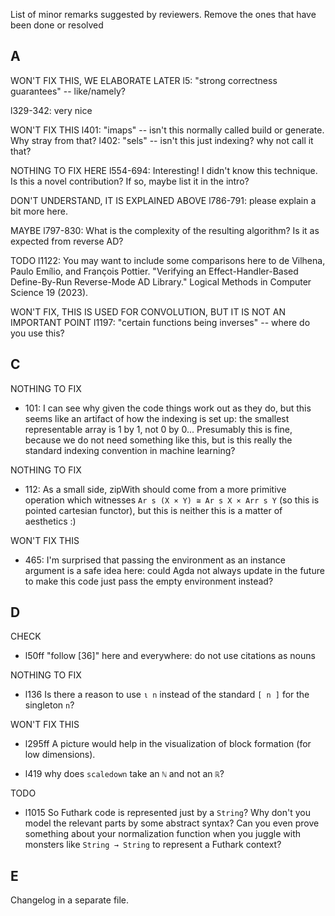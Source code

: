 List of minor remarks suggested by reviewers. Remove the ones that have been done or resolved

## A

WON'T FIX THIS, WE ELABORATE LATER
l5: "strong correctness guarantees" -- like/namely?

l329-342: very nice

WON'T FIX THIS
l401: "imaps" -- isn't this normally called build or generate. Why stray from that? 
l402:  "sels" -- isn't this just indexing? why not call it that?

NOTHING TO FIX HERE
l554-694: Interesting! I didn't know this technique. Is this a novel contribution? If so, maybe list it in the intro?

DON'T UNDERSTAND, IT IS EXPLAINED ABOVE
l786-791: please explain a bit more here.

MAYBE
l797-830: What is the complexity of the resulting algorithm? Is it as expected from reverse AD?

TODO
l1122: You may want to include some comparisons here to
de Vilhena, Paulo Emílio, and François Pottier. "Verifying an Effect-Handler-Based Define-By-Run Reverse-Mode AD Library." Logical Methods in Computer Science 19 (2023).

WON'T FIX, THIS IS USED FOR CONVOLUTION, BUT IT IS NOT AN IMPORTANT POINT
l1197: "certain functions being inverses" -- where do you use this?

## C

NOTHING TO FIX
 - 101: I can see why given the code things work out as they do, but this seems like an artifact of
   how the indexing is set up: the smallest representable array is 1 by 1, not 0 by 0... Presumably
   this is fine, because we do not need something like this, but is this really the standard
   indexing convention in machine learning?

NOTHING TO FIX
 - 112: As a small side, zipWith should come from a more primitive operation which witnesses
   `Ar s (X × Y) ≅ Ar s X × Arr s Y` (so this is pointed cartesian functor), but this is neither
   this is a matter of aesthetics :)

WON'T FIX THIS
 - 465: I'm surprised that passing the environment as an instance argument is a safe idea here:
   could Agda not always update in the future to make this code just pass the empty environment
   instead?


## D

CHECK 
- l50ff "follow [36]" here and everywhere: do not use citations as nouns

NOTHING TO FIX
- l136 Is there a reason to use `ι n` instead of the standard `[ n ]` for the singleton `n`?

WON'T FIX THIS
- l295ff A picture would help in the visualization of block formation (for low dimensions).


- l419 why does `scaledown` take an `ℕ` and not an `ℝ`?

TODO
- l1015 So Futhark code is represented just by a `String`?
        Why don't you model the relevant parts by some abstract syntax?
        Can you even prove something about your normalization function when you juggle with monsters like `String → String` to represent a Futhark context?

## E

Changelog in a separate file.

